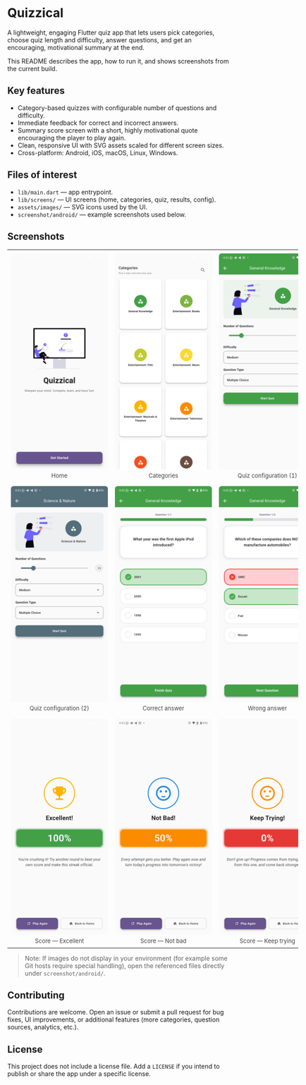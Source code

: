 # Quizzical

A lightweight, engaging Flutter quiz app that lets users pick categories, choose quiz length and difficulty, answer questions, and get an encouraging, motivational summary at the end.

This README describes the app, how to run it, and shows screenshots from the current build.

## Key features

- Category-based quizzes with configurable number of questions and difficulty.
- Immediate feedback for correct and incorrect answers.
- Summary score screen with a short, highly motivational quote encouraging the player to play again.
- Clean, responsive UI with SVG assets scaled for different screen sizes.
- Cross-platform: Android, iOS, macOS, Linux, Windows.

## Files of interest

- `lib/main.dart` — app entrypoint.
- `lib/screens/` — UI screens (home, categories, quiz, results, config).
- `assets/images/` — SVG icons used by the UI.
- `screenshot/android/` — example screenshots used below.

## Screenshots

<!-- Use a fixed table layout and the width attribute on images so thumbnails stay at a fixed pixel size and don't stretch -->
<table style="table-layout:fixed; width:660px; margin:0 auto; border-collapse:collapse;">
  <colgroup>
    <col style="width:220px;" />
    <col style="width:220px;" />
    <col style="width:220px;" />
  </colgroup>
  <tr>
    <td style="padding:8px; vertical-align:top; text-align:center;">
      <img src="screenshot/android/home.png" alt="Home" style="width:220px!important; max-width:220px!important; height:auto!important; display:block; margin:0 auto; border-radius:6px;" />
      <div style="font-size:13px;color:#444;margin-top:6px;">Home</div>
    </td>
    <td style="padding:8px; vertical-align:top; text-align:center;">
      <img src="screenshot/android/categories.png" alt="Categories" style="width:220px!important; max-width:220px!important; height:auto!important; display:block; margin:0 auto; border-radius:6px;" />
      <div style="font-size:13px;color:#444;margin-top:6px;">Categories</div>
    </td>
    <td style="padding:8px; vertical-align:top; text-align:center;">
      <img src="screenshot/android/quiz_configure1.png" alt="Quiz configure 1" style="width:220px!important; max-width:220px!important; height:auto!important; display:block; margin:0 auto; border-radius:6px;" />
      <div style="font-size:13px;color:#444;margin-top:6px;">Quiz configuration (1)</div>
    </td>
  </tr>
  <tr>
    <td style="padding:8px; vertical-align:top; text-align:center;">
      <img src="screenshot/android/quiz_configure2.png" alt="Quiz configure 2" style="width:220px!important; max-width:220px!important; height:auto!important; display:block; margin:0 auto; border-radius:6px;" />
      <div style="font-size:13px;color:#444;margin-top:6px;">Quiz configuration (2)</div>
    </td>
    <td style="padding:8px; vertical-align:top; text-align:center;">
      <img src="screenshot/android/correct_answer.png" alt="Correct answer" style="width:220px!important; max-width:220px!important; height:auto!important; display:block; margin:0 auto; border-radius:6px;" />
      <div style="font-size:13px;color:#444;margin-top:6px;">Correct answer</div>
    </td>
    <td style="padding:8px; vertical-align:top; text-align:center;">
      <img src="screenshot/android/wrong_answer.png" alt="Wrong answer" style="width:220px!important; max-width:220px!important; height:auto!important; display:block; margin:0 auto; border-radius:6px;" />
      <div style="font-size:13px;color:#444;margin-top:6px;">Wrong answer</div>
    </td>
  </tr>
  <tr>
    <td style="padding:8px; vertical-align:top; text-align:center;">
      <img src="screenshot/android/score_excellent.png" alt="Score excellent" style="width:220px!important; max-width:220px!important; height:auto!important; display:block; margin:0 auto; border-radius:6px;" />
      <div style="font-size:13px;color:#444;margin-top:6px;">Score — Excellent</div>
    </td>
    <td style="padding:8px; vertical-align:top; text-align:center;">
      <img src="screenshot/android/score_notbad.png" alt="Score not bad" style="width:220px!important; max-width:220px!important; height:auto!important; display:block; margin:0 auto; border-radius:6px;" />
      <div style="font-size:13px;color:#444;margin-top:6px;">Score — Not bad</div>
    </td>
    <td style="padding:8px; vertical-align:top; text-align:center;">
      <img src="screenshot/android/score_keeptrying.png" alt="Score keep trying" style="width:220px!important; max-width:220px!important; height:auto!important; display:block; margin:0 auto; border-radius:6px;" />
      <div style="font-size:13px;color:#444;margin-top:6px;">Score — Keep trying</div>
    </td>
  </tr>
</table>

> Note: If images do not display in your environment (for example some Git hosts require special handling), open the referenced files directly under `screenshot/android/`.

## Contributing

Contributions are welcome. Open an issue or submit a pull request for bug fixes, UI improvements, or additional features (more categories, question sources, analytics, etc.).

## License

This project does not include a license file. Add a `LICENSE` if you intend to publish or share the app under a specific license.
